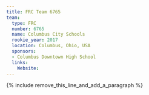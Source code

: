 ```yaml
---
title: FRC Team 6765
team:
  type: FRC
  number: 6765
  name: Columbus City Schools
  rookie_year: 2017
  location: Columbus, Ohio, USA
  sponsors:
  - Columbus Downtown High School
  links:
    Website:
---
```


{% include remove_this_line_and_add_a_paragraph %}